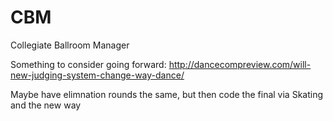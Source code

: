 CBM
===

Collegiate Ballroom Manager


Something to consider going forward: 
http://dancecompreview.com/will-new-judging-system-change-way-dance/

Maybe have elimnation rounds the same, but then  code the final via Skating and the new way
